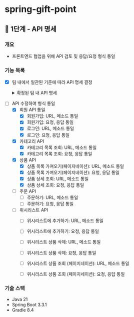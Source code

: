 # spring-gift-point

## 🚀 1단계 - API 명세

### 개요
- 프론트엔드 협업을 위해 API 검토 및 응답/요청 형식 통일

### 기능 목록
- [X] 팀 내에서 일관된 기준에 따라 API 명세 결정

    <details>
      <summary>확정된 팀 내 API 명세</summary>
    [프론트엔드에서 필요로 하는 API에 대해 요청/응답 통일](https://quickest-asterisk-75d.notion.site/TIL-BE-6a5c862a0b09410d943531f74281b231?p=8e8a604db8254cdb8c99ad3e6fc4ac5e&pm=c#:~:text=%EB%82%B4%EC%9A%A9%20(%ED%95%84%EC%88%98)-,6%EC%A3%BC%EC%B0%A8%20%EA%B3%BC%EC%A0%9C%20Step1%20%EB%AF%B8%EC%85%98%20%EC%A7%84%ED%96%89,-%ED%94%84%EB%A1%A0%ED%8A%B8%EC%97%94%EB%93%9C%EC%97%90%EC%84%9C%20%ED%95%84%EC%9A%94%EB%A1%9C%20%ED%95%98%EB%8A%94)
    
    통일할 API:
    - 회원 API - 회원 가입, 로그인
    - 카테고리 API - 카테고리 목록 조회
    - 상품 API - 상품 목록 가져오기(페이지네이션), 상품 상세 조회
    - 주문 API - 주문하기
    - 위시리스트 API - 위시리스트에 추가하기, 위시리스트 상품 삭제, 위시리스트 상품 조회 (페이지네이션)

</details>

- [ ] API 수정하여 형식 통일
    - [X] 회원 API 통일
        - [X] 회원가입: URL, 메소드 통일
        - [X] 회원가입: 요청, 응답 통일
        - [X] 로그인: URL, 메소드 통일
        - [X] 로그인: 요청, 응답 통일

    - [X] 카테고리 API
        - [X] 카테고리 목록 조회: URL, 메소드 통일
        - [X] 카테고리 목록 조회: 요청, 응답 통일

    - [X] 상품 API
        - [X] 상품 목록 가져오기(페이지네이션): URL, 메소드 통일
        - [X] 상품 목록 가져오기(페이지네이션): 요청, 응답 통일
        - [X] 상품 상세 조회: URL, 메소드 통일
        - [X] 상품 상세 조회: 요청, 응답 통일

    - [ ] 주문 API
        - [ ] 주문하기: URL, 메소드 통일
        - [ ] 주문하기: 요청, 응답 통일

    - [ ] 위시리스트 API
        - [ ] 위시리스트에 추가하기: URL, 메소드 통일
        - [ ] 위시리스트에 추가하기: 요청, 응답 통일
        - [ ] 위시리스트 상품 삭제: URL, 메소드 통일
        - [ ] 위시리스트 상품 삭제: 요청, 응답 통일
        - [ ] 위시리스트 상품 조회 (페이지네이션): URL, 메소드 통일
        - [ ] 위시리스트 상품 조회 (페이지네이션): 요청, 응답 통일


### 기술 스택
- Java 21
- Spring Boot 3.3.1
- Gradle 8.4